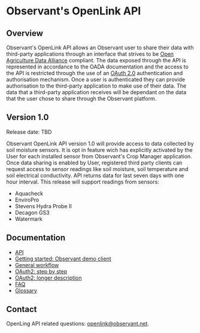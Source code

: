 # Observant's OpenLink API 

## Overview  
Observant's OpenLink API allows an Observant user to share their data with third-party applications through an interface that strives to be [Open Agriculture Data Alliance](http://openag.io/) compliant. The data exposed through the API is represented in accordance to the OADA documentation and the access to the API is restricted through the use of an [OAuth 2.0](http://oauth.net/) authentication and authorisation mechanism. Once a user is authenticated they can provide authorisation to the third-party application to make use of their data. The data that a third-party application receives will be dependant on the data that the user chose to share through the Observant platform.

## Version 1.0

Release date: TBD

Observant OpenLink API version 1.0 will provide access to data collected by soil moisture sensors. It is opt in feature wich has explicitly activated by the User for each installed sensor from Observant's Crop Manager application. Once data sharing is enabled by User, registered third party clients can request access to sensor readings like soil moisture, soil temperature and soil electrical conductivity. API returns data for last seven days with one hour interval. This release will support readings from sensors:
* Aquacheck
* EnviroPro
* Stevens Hydra Probe II
* Decagon GS3
* Watermark

## Documentation

* [API](API.md)
* [Getting started: Observant demo client](GettingStarted.md)
* [General workflow](Workflow.md)
* [OAuth2: step by step](OAuth2-step-by-step.md)
* [OAuth2: longer description](OAuth2-details.md)
* [FAQ](FAQ.md)
* [Glossary](Glossary.md)

## Contact

OpenLing API related questions: openlink@observant.net.
